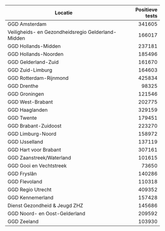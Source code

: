| Locatie | Positieve tests |
|---------|----------------:|
| GGD Amsterdam                            | 341605 |
| Veiligheids- en Gezondheidsregio Gelderland-Midden | 166017 |
| GGD Hollands-Midden                      | 237181 |
| GGD Hollands-Noorden                     | 185496 |
| GGD Gelderland-Zuid                      | 161670 |
| GGD Zuid-Limburg                         | 164603 |
| GGD Rotterdam-Rijnmond                   | 425834 |
| GGD Drenthe                              | 98325 |
| GGD Groningen                            | 121546 |
| GGD West-Brabant                         | 202775 |
| GGD Haaglanden                           | 329159 |
| GGD Twente                               | 179451 |
| GGD Brabant-Zuidoost                     | 223270 |
| GGD Limburg-Noord                        | 158972 |
| GGD IJsselland                           | 137119 |
| GGD Hart voor Brabant                    | 307161 |
| GGD Zaanstreek/Waterland                 | 101615 |
| GGD Gooi en Vechtstreek                  | 73650 |
| GGD Fryslân                              | 140286 |
| GGD Flevoland                            | 110318 |
| GGD Regio Utrecht                        | 409352 |
| GGD Kennemerland                         | 157428 |
| Dienst Gezondheid & Jeugd ZHZ            | 145686 |
| GGD Noord- en Oost-Gelderland            | 209592 |
| GGD Zeeland                              | 103930 |

